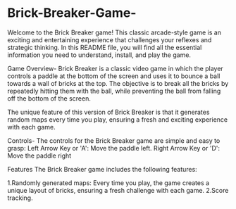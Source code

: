 # Brick-Breaker-Game-
Welcome to the Brick Breaker game! This classic arcade-style game is an exciting and entertaining experience that challenges your reflexes and strategic thinking. In this README file, you will find all the essential information you need to understand, install, and play the game.

Game Overview-
Brick Breaker is a classic video game in which the player controls a paddle at the bottom of the screen and uses it to bounce a ball towards a wall of bricks at the top. The objective is to break all the bricks by repeatedly hitting them with the ball, while preventing the ball from falling off the bottom of the screen.

The unique feature of this version of Brick Breaker is that it generates random maps every time you play, ensuring a fresh and exciting experience with each game.

Controls-
The controls for the Brick Breaker game are simple and easy to grasp:
Left Arrow Key or 'A': Move the paddle left.
Right Arrow Key or 'D': Move the paddle right

Features
The Brick Breaker game includes the following features:

1.Randomly generated maps: Every time you play, the game creates a unique layout of bricks, ensuring a fresh challenge with each game.
2.Score tracking.
